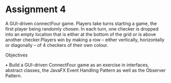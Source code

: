 # Assignment 4

A GUI-driven connectFour game. Players take turns starting a game, the first player being randomly chosen. In each turn, one
checker is dropped into an empty location that is either at the bottom of the grid or is above another checker.Players win by 
making a row – either vertically, horizontally or diagonally – of 4 checkers of their own colour. 

Objectives

• Build a GUI-driven ConnectFour game as an exercise in interfaces, abstract classes, the JavaFX
  Event Handling Pattern as well as the Observer Pattern.
